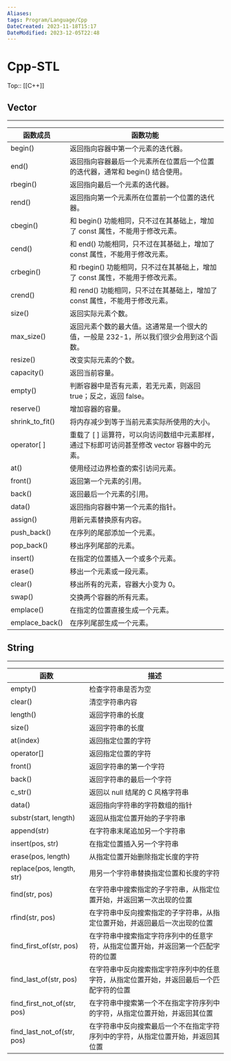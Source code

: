 ```yaml
---
Aliases: 
tags: Program/Language/Cpp
DateCreated: 2023-11-18T15:17
DateModified: 2023-12-05T22:48
---
```

# Cpp-STL

Top:: [[C++]]

## Vector
---

|函数成员|函数功能|
|---|---|
|begin()|返回指向容器中第一个元素的迭代器。|
|end()|返回指向容器最后一个元素所在位置后一个位置的迭代器，通常和 begin() 结合使用。|
|rbegin()|返回指向最后一个元素的迭代器。|
|rend()|返回指向第一个元素所在位置前一个位置的迭代器。|
|cbegin()|和 begin() 功能相同，只不过在其基础上，增加了 const 属性，不能用于修改元素。|
|cend()|和 end() 功能相同，只不过在其基础上，增加了 const 属性，不能用于修改元素。|
|crbegin()|和 rbegin() 功能相同，只不过在其基础上，增加了 const 属性，不能用于修改元素。|
|crend()|和 rend() 功能相同，只不过在其基础上，增加了 const 属性，不能用于修改元素。|
|size()|返回实际元素个数。|
|max_size()|返回元素个数的最大值。这通常是一个很大的值，一般是 232-1，所以我们很少会用到这个函数。|
|resize()|改变实际元素的个数。|
|capacity()|返回当前容量。|
|empty()|判断容器中是否有元素，若无元素，则返回 true；反之，返回 false。|
|reserve()|增加容器的容量。|
| shrink_to_fit() | 将内存减少到等于当前元素实际所使用的大小。|
|operator[ ]|重载了 [ ] 运算符，可以向访问数组中元素那样，通过下标即可访问甚至修改 vector 容器中的元素。|
|at()|使用经过边界检查的索引访问元素。|
|front()|返回第一个元素的引用。|
|back()|返回最后一个元素的引用。|
|data()|返回指向容器中第一个元素的指针。|
|assign()|用新元素替换原有内容。|
|push_back()|在序列的尾部添加一个元素。|
|pop_back()|移出序列尾部的元素。|
|insert()|在指定的位置插入一个或多个元素。|
|erase()|移出一个元素或一段元素。|
|clear()|移出所有的元素，容器大小变为 0。|
|swap()|交换两个容器的所有元素。|
|emplace()|在指定的位置直接生成一个元素。|
|emplace_back()|在序列尾部生成一个元素。|

## String
---

|函数|描述|
|---|---|
|empty()|检查字符串是否为空|
|clear()|清空字符串内容|
|length()|返回字符串的长度|
|size()|返回字符串的长度|
|at(index)|返回指定位置的字符|
|operator[]|返回指定位置的字符|
|front()|返回字符串的第一个字符|
|back()|返回字符串的最后一个字符|
|c_str()|返回以 null 结尾的 C 风格字符串|
|data()|返回指向字符串的字符数组的指针|
|substr(start, length)|返回从指定位置开始的子字符串|
|append(str)|在字符串末尾追加另一个字符串|
|insert(pos, str)|在指定位置插入另一个字符串|
|erase(pos, length)|从指定位置开始删除指定长度的字符|
|replace(pos, length, str)|用另一个字符串替换指定位置和长度的字符|
|find(str, pos)|在字符串中搜索指定的子字符串，从指定位置开始，并返回第一次出现的位置|
|rfind(str, pos)|在字符串中反向搜索指定的子字符串，从指定位置开始，并返回最后一次出现的位置|
|find_first_of(str, pos)|在字符串中搜索指定字符序列中的任意字符，从指定位置开始，并返回第一个匹配字符的位置|
|find_last_of(str, pos)|在字符串中反向搜索指定字符序列中的任意字符，从指定位置开始，并返回最后一个匹配字符的位置|
|find_first_not_of(str, pos)|在字符串中搜索第一个不在指定字符序列中的字符，从指定位置开始，并返回其位置|
|find_last_not_of(str, pos)|在字符串中反向搜索最后一个不在指定字符序列中的字符，从指定位置开始，并返回其位置|
